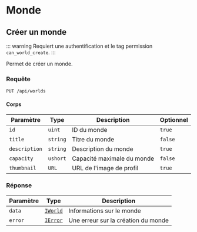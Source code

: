# Monde

## Créer un monde
::: warning
Requiert une authentification et le tag permission `can_world_create`.
:::

Permet de créer un monde.

### Requête

```http
PUT /api/worlds
```

#### Corps

| Paramètre | Type | Description | Optionnel |
| --- | --- | --- | --- |
| `id` | `uint` | ID du monde | `true` |
| `title` | `string` | Titre du monde | `false` |
| `description` | `string` | Description du monde | `true` |
| `capacity` | `ushort` | Capacité maximale du monde | `false` |
| `thumbnail` | `URL` | URL de l'image de profil | `true` |

### Réponse

| Paramètre | Type | Description |
| --- | --- | --- |
| `data` | [`IWorld`](/docs/api/worlds/typing.md#iworld) | Informations sur le monde |
| `error` | [`IError`](/docs/api/typing.md#ierror) | Une erreur sur la création du monde |
